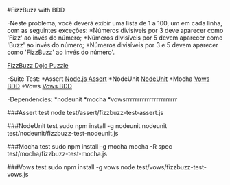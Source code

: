 #FizzBuzz with BDD

-Neste problema, você deverá exibir uma lista de 1 a 100, um em cada linha, com as seguintes exceções:
	*Números divisíveis por 3 deve aparecer como 'Fizz' ao invés do número;
	*Números divisíveis por 5 devem aparecer como 'Buzz' ao invés do número;
	*Números divisíveis por 3 e 5 devem aparecer como 'FizzBuzz' ao invés do número'.

[FizzBuzz Dojo Puzzle](http://dojopuzzles.com/problemas/exibe/fizzbuzz/ "FizzBuzz Dojo Puzzle")

-Suite Test:
	*Assert [Node.js Assert](http://nodejs.org/docs/v0.3.1/api/assert.html "Node.js Assert")
	*NodeUnit [NodeUnit](http://nodejs.org/docs/v0.3.1/api/assert.html "NodeUnit")
	*Mocha [Vows BDD](https://github.com/visionmedia/mocha "Mocha")
	*Vows [Vows BDD](http://vowsjs.org/ "Node.js Assert")


-Dependencies:
	*nodeunit
	*mocha
	*vowsrrrrrrrrrrrrrrrrrrrrrr

###Assert test
node test/assert/fizzbuzz-test-assert.js

###NodeUnit test
sudo npm install -g nodeunit
nodeunit test/nodeunit/fizzbuzz-test-nodeunit.js 

###Mocha test
sudo npm install -g mocha
mocha -R spec test/mocha/fizzbuzz-test-mocha.js 

###Vows test
sudo npm install -g vows
node test/vows/fizzbuzz-test-vows.js
